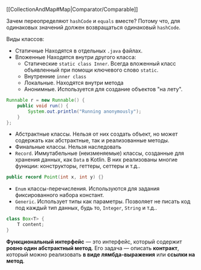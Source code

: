 [[CollectionAndMap#Map|Comparator/Comparable]]

Зачем переопределяют `hashCode` и `equals` вместе?
Потому что, для одинаковых значений должен возвращаться одинаковый `hashCode`.

Виды классов:
- Статичные
Находятся в отдельных `.java` файлах.
- Вложенные
Находятся внутри другого класса:
	- Статические `static class Inner`. Всегда вложенный класс объявленный при помощи ключевого слово `static`.
	- Внутренние `inner class`
	- Локальные. Находятся внутри метода
	- Анонимные. Используется для создание объектов "на лету".
```Java
Runnable r = new Runnable() {
    public void run() {
        System.out.println("Running anonymously");
    }
};
```
- Абстрактные классы. Нельзя от них создать объект, но может содержать как абстрактные, так и реализованные методы.
- Финальные классы. Нельзя наследовать
- `Record`. Иммутабельные (неизменяемые) классы, созданные для хранения данных, как `Data` в Kotlin. В них реализованы многие функции: конструкторы, геттеры, сеттеры и т.д.. 
```Java
public record Point(int x, int y) {}
```
- `Enum` классы-перечисления. Используются для задания фиксированного набора констант.
- `Generic`. Использует типы как параметры. Позволяет не писать код под каждый тип данных, будь то, `Integer`, `String` и т.д.. 
```Java
class Box<T> {
    T content;
}
```

**Функциональный интерфейс** — это интерфейс, который содержит **ровно один абстрактный метод**. Его задача — описать **контракт**, который можно реализовать **в виде лямбда-выражения** или **ссылки на метод**.